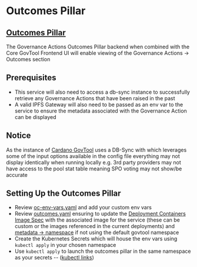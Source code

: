 # Outcomes Pillar

## [Outcomes Pillar](https://github.com/IntersectMBO/govtool-outcomes-pillar)

The Governance Actions Outcomes Pillar backend when combined with the Core GovTool Frontend UI will enable viewing of the Governance Actions -> Outcomes section

## Prerequisites

* This service will also need to access a db-sync instance to successfully retrieve any Governance Actions that have been raised in the past
* A valid IPFS Gateway will also need to be passed as an env var to the service to ensure the metadata associated with the Governance Action can be displayed

## Notice

As the instance of [Cardano GovTool](https://gov.tools) uses a DB-Sync with which leverages some of the input options available in the config file everything may not display identically when running locally e.g. 3rd party providers may not have access to the pool stat table meaning SPO voting may not show/be accurate

## Setting Up the Outcomes Pillar

* Review [oc-env-vars.yaml](https://github.com/aaboyle878/govtool-k8-manifest/blob/6f297e580250882dcefcfbef4f4abcbf56a6ead4/govtool/mainnet/outcomes/oc-env-vars.yaml) and add your custom env vars
* Review [outcomes.yaml](https://github.com/aaboyle878/govtool-k8-manifest/blob/6f297e580250882dcefcfbef4f4abcbf56a6ead4/govtool/mainnet/outcomes/outcomes.yaml) ensuring to update the [Deployment Containers Image Spec](https://github.com/aaboyle878/govtool-k8-manifest/blob/6f297e580250882dcefcfbef4f4abcbf56a6ead4/govtool/mainnet/outcomes/outcomes.yaml#L34) with the associated image for the service (these can be custom or the images referenced in the current deployments) and [metadata -> namespace](https://github.com/aaboyle878/govtool-k8-manifest/blob/6f297e580250882dcefcfbef4f4abcbf56a6ead4/govtool/mainnet/outcomes/outcomes.yaml#L5) if not using the default govtool namespace
* Create the Kubernetes Secrets which will house the env vars using `kubectl apply` in your chosen namespace
* Use `kubectl apply` to launch the outcomes pillar in the same namespace as your secrets -- ([kubectl links](https://app.gitbook.com/o/Prbm1mtkwSsGWSvG1Bfd/s/qBJxNzoywC55SZXT5Tv2/~/changes/107/cardano-govtool/run-govtool-locally/quick-links))

